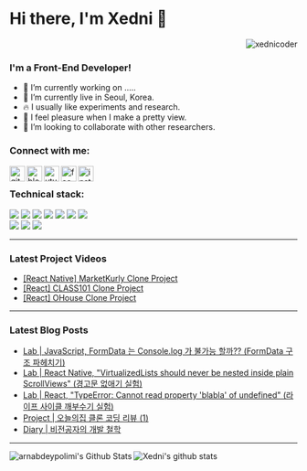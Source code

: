 # Hi there, I'm Xedni 👋

<p align="right"> <img src="https://komarev.com/ghpvc/?username=xednicoder" alt="xednicoder" /></p>

### I'm a Front-End Developer!

- 🧩 I’m currently working on .....
- 🏡 I’m currently live in Seoul, Korea.
- 🔥 I usually like experiments and research.
- 🦋 I feel pleasure when I make a pretty view.
- 👯 I’m looking to collaborate with other researchers.

### Connect with me:

<a href='https://github.com/Xednicoder'><img align="left" alt="github" width="27px" src="https://upload.wikimedia.org/wikipedia/commons/thumb/9/91/Octicons-mark-github.svg/1200px-Octicons-mark-github.svg.png" /></a>
<a href='https://velog.io/@xedni'><img align="left" alt="blog" width="27px" src="https://ifh.cc/g/xlfsVy.png" /></a>
<a href='https://www.youtube.com/channel/UCdGvd9GG87a1UuiaRWDexxQ'><img align="left" alt="utube" width="27px" src="https://ifh.cc/g/P5VGmh.png" /></a>
<a href='https://www.facebook.com/sanghyuk4/'><img align="left" alt="facebook" width="27px" src="https://ifh.cc/g/szn8nf.png" /></a>
<a href='https://www.instagram.com/halationn/'><img align="left" alt="instagram" width="27px" src="https://ifh.cc/g/CcDtJ6.png" /></a>
<br>

### Technical stack:

<p>
  <span>
    <span>
      <img src="https://img.shields.io/badge/React_Native-20232A?style=flat&logo=ReactOS&logoColor=61DAFB"/>
    </span>
    <span>
      <img src="https://img.shields.io/badge/React-20232A?style=flat&logo=React&logoColor=61DAFB"/>
    </span>
    <span>
      <img src="https://img.shields.io/badge/React_Router-CA4245?style=flat&logo=React%20Router&logoColor=black"/>
    </span>
    <span>
      <img src="https://img.shields.io/badge/Redux-593D88?style=flat&logo=Redux&logoColor=white"/>
    </span>
    <span>
      <img src="https://img.shields.io/badge/TypeScript-3178C6?style=flat&logo=TypeScript&logoColor=white"/>
    </span>
    <span>
      <img src="https://img.shields.io/badge/JavaScript-F7DF1E?style=flat&logo=JavaScript&logoColor=black"/>
    </span>
    <span>
      <img src="https://img.shields.io/badge/HTML-E34F26?style=flat&logo=HTML5&logoColor=white"/>
    </span>
  </span>
<br>
  <span>
    <span>
      <img src="https://img.shields.io/badge/CSS-1572B6?style=flat&logo=css3&logoColor=white"/>
    </span>
    <span>
      <img src="https://img.shields.io/badge/SASS-CC6699?style=flat&logo=Sass&logoColor=white"/>
    </span>
    <span>
      <img src="https://img.shields.io/badge/StyledComponent-DB7093?style=flat&logo=styled%2Dcomponents&logoColor=white"/>
    </span>
  </span>
</p>

---

### Latest Project Videos

- [[React Native] MarketKurly Clone Project](https://youtu.be/pBbvEsXnk7Y)
- [[React] CLASS101 Clone Project](https://youtu.be/qU5auE2DBgo)
- [[React] OHouse Clone Project](https://youtu.be/e-y7PCsRhGo)

---

### Latest Blog Posts

- [Lab | JavaScript, FormData 는 Console.log 가 불가능 할까?? (FormData 구조 파헤치기)](https://velog.io/@xedni/Lab-JavaScript-FormData)
- [Lab | React Native, "VirtualizedLists should never be nested inside plain ScrollViews" (경고문 없애기 실험)](https://velog.io/@xedni/Lab-React-Native-VirtualizedLists-should-never-be-nested-inside-plain-ScrollViews)
- [Lab | React, "TypeError: Cannot read property 'blabla' of undefined" (라이프 사이클 깨부수기 실험)](https://velog.io/@xedni/Lab-TypeError-Cannot-read-property-map-of-undefined-%EB%9D%BC%EC%9D%B4%ED%94%84-%EC%82%AC%EC%9D%B4%ED%81%B4-%EA%B9%A8%EB%B6%80%EC%88%98%EA%B8%B0)
- [Project | 오늘의집 클론 코딩 리뷰 (1)](https://velog.io/@xedni/Project-%EC%98%A4%EB%8A%98%EC%9D%98%EC%A7%91-%ED%81%B4%EB%A1%A0-%EC%BD%94%EB%94%A9-%EB%A6%AC%EB%B7%B0-1)
- [Diary | 비전공자의 개발 철학](https://velog.io/@xedni/Diary-2020-11-15)

---

<img align="left" alt="arnabdeypolimi's Github Stats" src="https://github-readme-stats.vercel.app/api?username=xednicoder&show_icons=true&hide_border=true" />

![Xedni's github stats](https://github-readme-stats.vercel.app/api/top-langs/?username=xednicoder&show_icons=true&hide_border=true)
